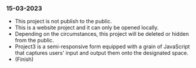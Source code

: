 ### 15-03-2023
* This project is not publish to the public.
* This is a website project and it can only be opened locally.
* Depending on the circumstances, this project will be deleted or hidden from the public.
* Project3 is a semi-responsive form equipped with a grain of JavaScript that captures users' input and output them onto the designated space.
* (Finish)